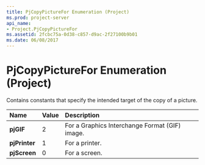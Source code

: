 ```yaml
---
title: PjCopyPictureFor Enumeration (Project)
ms.prod: project-server
api_name:
- Project.PjCopyPictureFor
ms.assetid: 2fcbc75a-0d38-c857-d9ac-2f27100b9b01
ms.date: 06/08/2017
---
```



# PjCopyPictureFor Enumeration (Project)

Contains constants that specify the intended target of the copy of a picture.



|**Name**|**Value**|**Description**|
|:-----|:-----|:-----|
|**pjGIF**|2|For a Graphics Interchange Format (GIF) image.|
|**pjPrinter**|1|For a printer.|
|**pjScreen**|0|For a screen.|

